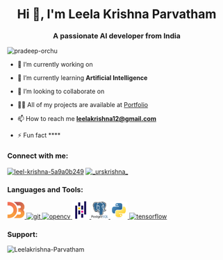 <h1 align="center">Hi 👋, I'm Leela Krishna Parvatham</h1>
<h3 align="center">A passionate AI developer from India</h3>

<p align="left"> <img src="https://komarev.com/ghpvc/?username=pradeep-orchu&label=Profile%20views&color=0e75b6&style=flat" alt="pradeep-orchu" /> </p>

- 🔭 I’m currently working on 

- 🌱 I’m currently learning **Artificial Intelligence**

- 👯 I’m looking to collaborate on 
  
- 👨‍💻 All of my projects are available at [Portfolio]()

- 📫 How to reach me **leelakrishna12@gmail.com**

- ⚡ Fun fact ****

<h3 align="left">Connect with me:</h3>
<p align="left">
<a href="https://www.linkedin.com/in/leel-krishna-5a9a0b249" target="blank"><img align="center" src="https://raw.githubusercontent.com/rahuldkjain/github-profile-readme-generator/master/src/images/icons/Social/linked-in-alt.svg" alt="leel-krishna-5a9a0b249" height="30" width="40" /></a>
<a href="https://instagram.com/_urskrishna_" target="blank"><img align="center" src="https://raw.githubusercontent.com/rahuldkjain/github-profile-readme-generator/master/src/images/icons/Social/instagram.svg" alt="_urskrishna_" height="30" width="40" /></a>
</p>

<h3 align="left">Languages and Tools:</h3>
<p align="left"> <a href="https://d3js.org/" target="_blank" rel="noreferrer"> <img src="https://raw.githubusercontent.com/devicons/devicon/master/icons/d3js/d3js-original.svg" alt="d3js" width="40" height="40"/> </a>  <a href="https://git-scm.com/" target="_blank" rel="noreferrer"> <img src="https://www.vectorlogo.zone/logos/git-scm/git-scm-icon.svg" alt="git" width="40" height="40"/> </a> <a href="https://opencv.org/" target="_blank" rel="noreferrer"> <img src="https://www.vectorlogo.zone/logos/opencv/opencv-icon.svg" alt="opencv" width="40" height="40"/> </a> <a href="https://pandas.pydata.org/" target="_blank" rel="noreferrer"> <img src="https://raw.githubusercontent.com/devicons/devicon/2ae2a900d2f041da66e950e4d48052658d850630/icons/pandas/pandas-original.svg" alt="pandas" width="40" height="40"/> </a> <a href="https://www.postgresql.org" target="_blank" rel="noreferrer"> <img src="https://raw.githubusercontent.com/devicons/devicon/master/icons/postgresql/postgresql-original-wordmark.svg" alt="postgresql" width="40" height="40"/> </a> <a href="https://www.python.org" target="_blank" rel="noreferrer"> <img src="https://raw.githubusercontent.com/devicons/devicon/master/icons/python/python-original.svg" alt="python" width="40" height="40"/> </a>  <a href="https://www.tensorflow.org" target="_blank" rel="noreferrer"> <img src="https://www.vectorlogo.zone/logos/tensorflow/tensorflow-icon.svg" alt="tensorflow" width="40" height="40"/> </a> </p>

<h3 align="left">Support:</h3>
<p><a href="https://www.buymeacoffee.com/Leelakrishna-Parvatham"> <img align="left" src="https://cdn.buymeacoffee.com/buttons/v2/default-yellow.png" height="50" width="210" alt="Leelakrishna-Parvatham" /></a></p><br><br>
